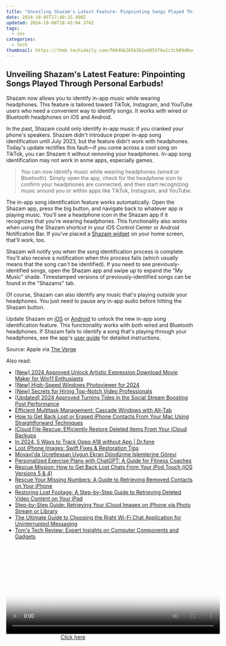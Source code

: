 ```yaml
---
title: "Unveiling Shazam's Latest Feature: Pinpointing Songs Played Through Personal Earbuds!"
date: 2024-10-05T17:49:15.490Z
updated: 2024-10-06T18:43:04.376Z
tags:
  - ios
categories:
  - tech
thumbnail: https://thmb.techidaily.com/f604bb285b3b1ed855f8a1c3cb89d8ee4bdb35648e96e12c93c90dd39a83f971.jpg
---
```


## Unveiling Shazam's Latest Feature: Pinpointing Songs Played Through Personal Earbuds!

Shazam now allows you to identify in-app music while wearing headphones. This feature is tailored toward TikTok, Instagram, and YouTube users who need a convenient way to identify songs. It works with wired or Bluetooth headphones on iOS and Android.

 In the past, Shazam could only identify in-app music if you cranked your phone's speakers. Shazam didn't introduce proper in-app song identification until July 2023, but the feature didn't work with headphones. Today's update rectifies this fault—if you come across a cool song on TikTok, you can Shazam it without removing your headphones. In-app song identification may not work in some apps, especially games.

> You can now identify music while wearing headphones (wired or Bluetooth). Simply open the app, check for the headphone icon to confirm your headphones are connected, and then start recognizing music around you or within apps like TikTok, Instagram, and YouTube.

 The in-app song identification feature works automatically. Open the Shazam app, press the big button, and navigate back to whatever app is playing music. You'll see a headphone icon in the Shazam app if it recognizes that you're wearing headphones. This functionality also works when using the Shazam shortcut in your iOS Control Center or Android Notification Bar. If you've placed a [Shazam widget](https://unlock-android.techidaily.com/delete-gmail-account-withwithout-password-on-xiaomi-13t-by-drfone-android/) on your home screen, that'll work, too.

 Shazam will notify you when the song identification process is complete. You'll also receive a notification when this process fails (which usually means that the song can't be identified). If you need to see previously-identified songs, open the Shazam app and swipe up to expand the "My Music" shade. Timestamped versions of previously-identified songs can be found in the "Shazams" tab.

 Of course, Shazam can also identify any music that's playing _outside_ your headphones. You just need to pause any in-app audio before hitting the Shazam button.

 Update Shazam on [iOS](http://apps.apple.com/us/app/shazam-find-music-concerts/id284993459) or [Android](https://www.anrdoezrs.net/links/3607085/type/dlg/sid/UUhtgUeUpU2001783/https://play.google.com/store/apps/details?id=com.shazam.android&hl=en%5FUS&gl=US) to unlock the new in-app song identification feature. This functionality works with both wired and Bluetooth headphones. If Shazam fails to identify a song that's playing through your headphones, see the app's [user guide](https://support.apple.com/guide/shazam/use-shazam-on-iphone-ipad-or-android-dev9748744b6/) for detailed instructions.

 Source: Apple via [The Verge](https://www.theverge.com/2024/1/26/24051494/shazam-makes-song-identification-easier-for-headphone-wearers)

<ins class="adsbygoogle"
     style="display:block"
     data-ad-format="autorelaxed"
     data-ad-client="ca-pub-7571918770474297"
     data-ad-slot="1223367746"></ins>

<ins class="adsbygoogle"
     style="display:block"
     data-ad-client="ca-pub-7571918770474297"
     data-ad-slot="8358498916"
     data-ad-format="auto"
     data-full-width-responsive="true"></ins>

<span class="atpl-alsoreadstyle">Also read:</span>
<div><ul>
<li><a href="https://fox-info.techidaily.com/new-2024-approved-unlock-artistic-expression-download-movie-maker-for-win11-enthusiasts/"><u>[New] 2024 Approved Unlock Artistic Expression Download Movie Maker for Win11 Enthusiasts</u></a></li>
<li><a href="https://fox-helps.techidaily.com/new-high-speed-windows-photoviewer-for-2024/"><u>[New] High-Speed Windows Photoviewer for 2024</u></a></li>
<li><a href="https://extra-support.techidaily.com/new-secrets-for-hiring-top-notch-video-professionals/"><u>[New] Secrets for Hiring Top-Notch Video Professionals</u></a></li>
<li><a href="https://instagram-videos.techidaily.com/updated-2024-approved-turning-tides-in-the-social-stream-boosting-post-performance/"><u>[Updated] 2024 Approved Turning Tides in the Social Stream Boosting Post Performance</u></a></li>
<li><a href="https://win11-tips.techidaily.com/efficient-multitask-management-cascade-windows-with-alt-tab/"><u>Efficient Multitask Management: Cascade Windows with Alt-Tab</u></a></li>
<li><a href="https://os-tips.techidaily.com/how-to-get-back-lost-or-erased-iphone-contacts-from-your-mac-using-straightforward-techniques/"><u>How to Get Back Lost or Erased iPhone Contacts From Your Mac Using Straightforward Techniques</u></a></li>
<li><a href="https://os-tips.techidaily.com/icloud-file-rescue-efficiently-restore-deleted-items-from-your-icloud-backups/"><u>ICloud File Rescue: Efficiently Restore Deleted Items From Your iCloud Backups</u></a></li>
<li><a href="https://android-location-track.techidaily.com/in-2024-5-ways-to-track-oppo-a18-without-app-drfone-by-drfone-virtual-android/"><u>In 2024, 5 Ways to Track Oppo A18 without App | Dr.fone</u></a></li>
<li><a href="https://os-tips.techidaily.com/lost-iphone-images-swift-fixes-and-restoration-tips/"><u>Lost iPhone Images: Swift Fixes & Restoration Tips</u></a></li>
<li><a href="https://blog-min.techidaily.com/movavida-ucretlessan-uygun-ekran-dondurme-islemlerine-gorevi/"><u>Movavi'da Ücretlessan Uygun Ekran Döndürme İşlemlerine Görevi</u></a></li>
<li><a href="https://tech-revival.techidaily.com/personalized-exercise-plans-with-chatgpt-a-guide-for-fitness-coaches/"><u>Personalized Exercise Plans with ChatGPT: A Guide for Fitness Coaches</u></a></li>
<li><a href="https://os-tips.techidaily.com/rescue-mission-how-to-get-back-lost-chats-from-your-ipod-touch-ios-versions-5-and-4/"><u>Rescue Mission: How to Get Back Lost Chats From Your iPod Touch (iOS Versions 5 & 4)</u></a></li>
<li><a href="https://os-tips.techidaily.com/rescue-your-missing-numbers-a-guide-to-retrieving-removed-contacts-on-your-iphone/"><u>Rescue Your Missing Numbers: A Guide to Retrieving Removed Contacts on Your iPhone</u></a></li>
<li><a href="https://os-tips.techidaily.com/restoring-lost-footage-a-step-by-step-guide-to-retrieving-deleted-video-content-on-your-ipad/"><u>Restoring Lost Footage: A Step-by-Step Guide to Retrieving Deleted Video Content on Your iPad</u></a></li>
<li><a href="https://os-tips.techidaily.com/step-by-step-guide-retrieving-your-icloud-images-on-iphone-via-photo-stream-or-library/"><u>Step-by-Step Guide: Retrieving Your iCloud Images on iPhone via Photo Stream or Library</u></a></li>
<li><a href="https://os-tips.techidaily.com/the-ultimate-guide-to-choosing-the-right-wi-fi-chat-application-for-uninterrupted-messaging/"><u>The Ultimate Guide to Choosing the Right Wi-Fi Chat Application for Uninterrupted Messaging</u></a></li>
<li><a href="https://hardware-reviews.techidaily.com/toms-tech-review-expert-insights-on-computer-components-and-gadgets-t17239718720377/"><u>Tom's Tech Review: Expert Insights on Computer Components and Gadgets</u></a></li>
</ul></div>

<!-- affiliate ads begin -->
<span id="1982499">
					<video width="576" height="240" style="cursor:pointer"
           poster="//a.impactradius-go.com/display-clicktoplayimage/1982499.png"
           onclick="if(!this.playClicked){this.play();this.setAttribute('controls',true);this.playClicked=true;}">
	   <source src="//a.impactradius-go.com/display-ad/22993-1982499">
	   <img src="//a.impactradius-go.com/display-clicktoplayimage/1982499.png" style="border: none; height: 100%; width: 100%; object-fit: contain">
	</video>
	<div style="width:360px;text-align:center"><a href="javascript:window.open(decodeURIComponent('https%3A%2F%2Fhomestyler.sjv.io%2Fc%2F5597632%2F1982499%2F22993'), '_blank');void(0);">Click here</a></div>
</span>
<img height="0" width="0" src="https://imp.pxf.io/i/5597632/1982499/22993" style="position:absolute;visibility:hidden;" border="0" />
<!-- affiliate ads end -->

